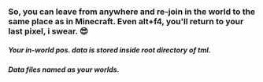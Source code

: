 ### So, you can leave from anywhere and re-join in the world to the same place as in Minecraft. Even alt+f4, you'll return to your last pixel, i swear. 😎
##### Your in-world pos. data is stored inside root directory of tml.
##### Data files named as your worlds.
